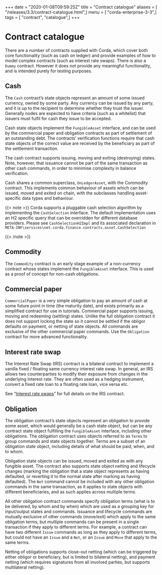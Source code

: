 +++
date = "2020-01-08T09:59:25Z"
title = "Contract catalogue"
aliases = [ "/releases/3.3/contract-catalogue.html",]
menu = [ "corda-enterprise-3-3",]
tags = [ "contract", "catalogue",]
+++


# Contract catalogue

There are a number of contracts supplied with Corda, which cover both core functionality (such as cash on ledger) and
            provide examples of how to model complex contracts (such as interest rate swaps). There is also a `Dummy` contract.
            However it does not provide any meaningful functionality, and is intended purely for testing purposes.


## Cash

The `Cash` contract’s state objects represent an amount of some issued currency, owned by some party. Any currency
                can be issued by any party, and it is up to the recipient to determine whether they trust the issuer. Generally nodes
                are expected to have criteria (such as a whitelist) that issuers must fulfil for cash they issue to be accepted.

Cash state objects implement the `FungibleAsset` interface, and can be used by the commercial paper and obligation
                contracts as part of settlement of an outstanding debt. The contracts’ verification functions require that cash state
                objects of the correct value are received by the beneficiary as part of the settlement transaction.

The cash contract supports issuing, moving and exiting (destroying) states. Note, however, that issuance cannot be part
                of the same transaction as other cash commands, in order to minimise complexity in balance verification.

Cash shares a common superclass, `OnLedgerAsset`, with the Commodity contract. This implements common behaviour of
                assets which can be issued, moved and exited on chain, with the subclasses handling asset-specific data types and
                behaviour.


{{< note >}}
Corda supports a pluggable cash selection algorithm by implementing the `CashSelection` interface.
                    The default implementation uses an H2 specific query that can be overridden for different database providers.
                    Please see `CashSelectionH2Impl` and its associated declaration in
                    `META-INF\services\net.corda.finance.contracts.asset.CashSelection`

{{< /note >}}

## Commodity

The `Commodity` contract is an early stage example of a non-currency contract whose states implement the `FungibleAsset`
                interface. This is used as a proof of concept for non-cash obligations.


## Commercial paper

`CommercialPaper` is a very simple obligation to pay an amount of cash at some future point in time (the maturity
                date), and exists primarily as a simplified contract for use in tutorials. Commercial paper supports issuing, moving
                and redeeming (settling) states. Unlike the full obligation contract it does not support locking the state so it cannot
                be settled if the obligor defaults on payment, or netting of state objects. All commands are exclusive of the other
                commercial paper commands. Use the `Obligation` contract for more advanced functionality.


## Interest rate swap

The Interest Rate Swap (IRS) contract is a bilateral contract to implement a vanilla fixed / floating same currency
                interest rate swap. In general, an IRS allows two counterparties to modify their exposure from changes in the underlying
                interest rate. They are often used as a hedging instrument, convert a fixed rate loan to a floating rate loan, vice
                versa etc.

See “[Interest rate swaps](contract-irs.md)” for full details on the IRS contract.


## Obligation

The obligation contract’s state objects represent an obligation to provide some asset, which would generally be a
                cash state object, but can be any contract state object fulfilling the `FungibleAsset` interface, including other
                obligations. The obligation contract uses objects referred to as `Terms` to group commands and state objects together.
                Terms are a subset of an obligation state object, including details of what should be paid, when, and to whom.

Obligation state objects can be issued, moved and exited as with any fungible asset. The contract also supports state
                object netting and lifecycle changes (marking the obligation that a state object represents as having defaulted, or
                reverting it to the normal state after marking as having defaulted). The `Net` command cannot be included with any
                other obligation commands in the same transaction, as it applies to state objects with different beneficiaries, and
                as such applies across multiple terms.

All other obligation contract commands specify obligation terms (what is to be delivered, by whom and by when)
                which are used as a grouping key for input/output states and commands. Issuance and lifecycle commands are mutually
                exclusive of other commands (move/exit) which apply to the same obligation terms, but multiple commands can be present
                in a single transaction if they apply to different terms. For example, a contract can have two different `Issue`
                commands as long as they apply to different terms, but could not have an `Issue` and a `Net`, or an `Issue` and
                `Move` that apply to the same terms.

Netting of obligations supports close-out netting (which can be triggered by either obligor or beneficiary, but is
                limited to bilateral netting), and payment netting (which requires signatures from all involved parties, but supports
                multilateral netting).


